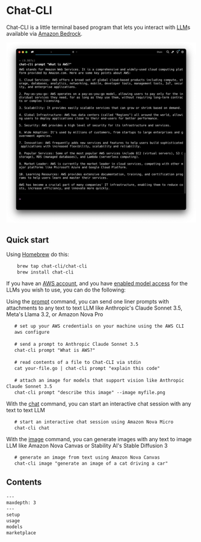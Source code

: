 # Chat-CLI

Chat-CLI is a little terminal based program that lets you interact with [LLM](#models)s available via [Amazon Bedrock](https://aws.amazon.com/bedrock).

![Chat-CLI in action!](images/index-01.png)

## Quick start

Using [Homebrew](https://brew.sh/) do this:

```shell
    brew tap chat-cli/chat-cli
    brew install chat-cli
```

If you have an [AWS account](#prereqs), and you have [enabled model access](#prereqs) for the LLMs you wish to use, you can do the following:

Using the [prompt](#prompt) command, you can send one liner prompts with attachments to any text to text LLM like Anthropic's Claude Sonnet 3.5, Meta's Llama 3.2, or Amazon Nova Pro

```shell
   # set up your AWS credentials on your machine using the AWS CLI
   aws configure

   # send a prompt to Anthropic Claude Sonnet 3.5
   chat-cli prompt "What is AWS?"

   # read contents of a file to Chat-CLI via stdin
   cat your-file.go | chat-cli prompt "explain this code"

   # attach an image for models that support vision like Anthropic Claude Sonnet 3.5
   chat-cli prompt "describe this image" --image myfile.png
```

With the [chat](#chat) command, you can start an interactive chat session with any text to text LLM

```shell
   # start an interactive chat session using Amazon Nova Micro
   chat-cli chat
```

With the [image](#image) command, you can generate images with any text to image LLM like Amazon Nova Canvas or Stability AI's Stable Diffusion 3

```shell
   # generate an image from text using Amazon Nova Canvas
   chat-cli image "generate an image of a cat driving a car"
```

## Contents

```{toctree}
---
maxdepth: 3
---
setup
usage
models
marketplace
```